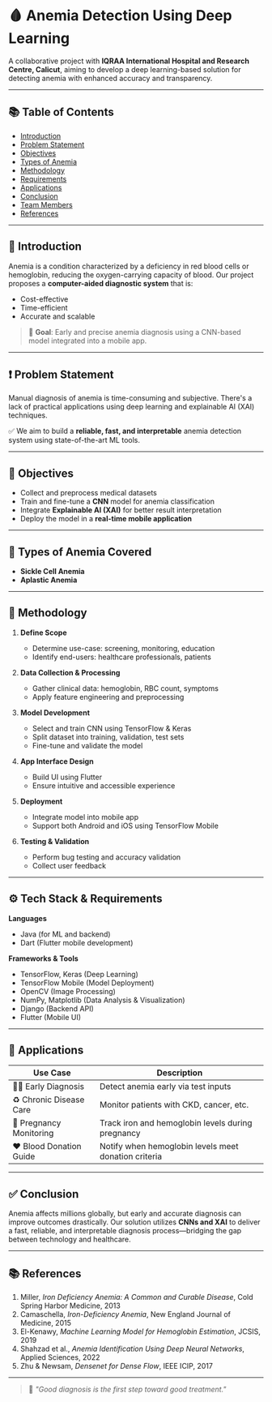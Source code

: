 # 🩸 Anemia Detection Using Deep Learning

A collaborative project with **IQRAA International Hospital and Research Centre, Calicut**, aiming to develop a deep learning-based solution for detecting anemia with enhanced accuracy and transparency.

---

## 📚 Table of Contents
- [Introduction](#introduction)
- [Problem Statement](#problem-statement)
- [Objectives](#objectives)
- [Types of Anemia](#types-of-anemia)
- [Methodology](#methodology)
- [Requirements](#requirements)
- [Applications](#applications)
- [Conclusion](#conclusion)
- [Team Members](#team-members)
- [References](#references)

---

## 🧬 Introduction

Anemia is a condition characterized by a deficiency in red blood cells or hemoglobin, reducing the oxygen-carrying capacity of blood. Our project proposes a **computer-aided diagnostic system** that is:

- Cost-effective  
- Time-efficient  
- Accurate and scalable

> 🚀 **Goal**: Early and precise anemia diagnosis using a CNN-based model integrated into a mobile app.

---

## ❗ Problem Statement

Manual diagnosis of anemia is time-consuming and subjective. There's a lack of practical applications using deep learning and explainable AI (XAI) techniques.

✅ We aim to build a **reliable, fast, and interpretable** anemia detection system using state-of-the-art ML tools.

---

## 🎯 Objectives

- Collect and preprocess medical datasets  
- Train and fine-tune a **CNN** model for anemia classification  
- Integrate **Explainable AI (XAI)** for better result interpretation  
- Deploy the model in a **real-time mobile application**

---

## 🔬 Types of Anemia Covered

- **Sickle Cell Anemia**  
- **Aplastic Anemia**

---

## 🧪 Methodology

1. **Define Scope**  
   - Determine use-case: screening, monitoring, education  
   - Identify end-users: healthcare professionals, patients

2. **Data Collection & Processing**  
   - Gather clinical data: hemoglobin, RBC count, symptoms  
   - Apply feature engineering and preprocessing

3. **Model Development**  
   - Select and train CNN using TensorFlow & Keras  
   - Split dataset into training, validation, test sets  
   - Fine-tune and validate the model

4. **App Interface Design**  
   - Build UI using Flutter  
   - Ensure intuitive and accessible experience

5. **Deployment**  
   - Integrate model into mobile app  
   - Support both Android and iOS using TensorFlow Mobile

6. **Testing & Validation**  
   - Perform bug testing and accuracy validation  
   - Collect user feedback

---

## ⚙️ Tech Stack & Requirements

**Languages**  
- Java (for ML and backend)  
- Dart (Flutter mobile development)

**Frameworks & Tools**  
- TensorFlow, Keras (Deep Learning)  
- TensorFlow Mobile (Model Deployment)  
- OpenCV (Image Processing)  
- NumPy, Matplotlib (Data Analysis & Visualization)  
- Django (Backend API)  
- Flutter (Mobile UI)

---

## 📱 Applications

| Use Case               | Description |
|------------------------|-------------|
| 👩‍⚕️ Early Diagnosis      | Detect anemia early via test inputs |
| ♻️ Chronic Disease Care  | Monitor patients with CKD, cancer, etc. |
| 🤰 Pregnancy Monitoring  | Track iron and hemoglobin levels during pregnancy |
| ❤️ Blood Donation Guide | Notify when hemoglobin levels meet donation criteria |

---

## ✅ Conclusion

Anemia affects millions globally, but early and accurate diagnosis can improve outcomes drastically. Our solution utilizes **CNNs and XAI** to deliver a fast, reliable, and interpretable diagnosis process—bridging the gap between technology and healthcare.

---

## 📚 References

1. Miller, *Iron Deficiency Anemia: A Common and Curable Disease*, Cold Spring Harbor Medicine, 2013  
2. Camaschella, *Iron-Deficiency Anemia*, New England Journal of Medicine, 2015  
3. El-Kenawy, *Machine Learning Model for Hemoglobin Estimation*, JCSIS, 2019  
4. Shahzad et al., *Anemia Identification Using Deep Neural Networks*, Applied Sciences, 2022  
5. Zhu & Newsam, *Densenet for Dense Flow*, IEEE ICIP, 2017  

---

> 🧠 *"Good diagnosis is the first step toward good treatment."*
